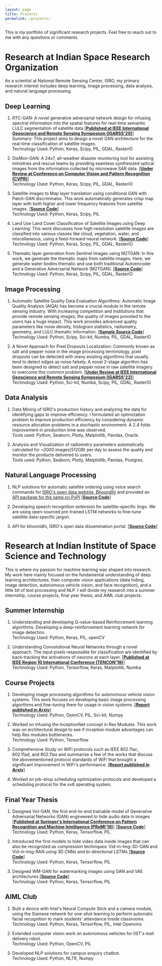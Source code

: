```yaml
---
layout: page
title: Projects
permalink: /projects/
---
```

This is my portfolio of significant research projects. Feel free to reach out to me with any questions or comments. 


# Research at Indian Space Research Organization
As a scientist at National Remote Sensing Center, ISRO, my primary research interest includes deep learning, image processing, data analysis, and natural language processing.
## Deep Learning
1. RTC-GAN: A novel generative adversarial network design for infusing spectral information into the spatial features for real-time semantic LULC segmentation of satellite data [[**Published at IEEE International Geoscience and Remote Sensing Symposium (IGARSS'20)**]](https://ieeexplore.ieee.org/document/9323363)  <br />
Summary: This project aims to design a novel GAN architecture for the real-time classification of satellite images.   <br />
Technology Used: Python, Keras, Scipy, PIL, GDAL, RasterIO

2. DisMon-GAN: A 24x7, all-weather disaster monitoring tool for assisting ministries and rescue teams by providing seamless synthesized optical images from the information collected by microwave SAR data. [[**Under Review at Conference on Computer Vision and Pattern Recognition (CVPR)**]](https://cvpr2022.thecvf.com/)<br />
Technology Used: Python, Keras, Scipy, PIL, GDAL, RasterIO

3. Satellite images to Map layer translation using conditional GAN with Patch-GAN discriminator. This work automatically generates crisp map layer with both higher and lower frequency features from satellite images. [[**Source Code**]](https://github.com/RohitGandikota/Satellite-Images-to-Map-Layer-Translation-Using-Conditional-Patch-GAN)<br />
Technology Used: Python, Keras, Scipy, PIL

4. Land Use Land Cover Classification of Satellite Images using Deep Learning: This work discusses how high-resolution satellite images are classified into various classes like cloud, vegetation, water, and miscellaneous, using a feed-forward neural network. [[**Source Code**]](https://github.com/RohitGandikota/Land-Use-Land-Cover-Classification-of-Satellite-Images-using-Deep-Learning) <br />
Technology Used: Python, Keras, Scipy, PIL, GDAL, RasterIO

5. Thematic layer generation from Sentinel Images using M2TGAN: In this work, we generate the thematic maps from satellite images. Here, we generate water bodies thematic and use both traditional Autoencoder and a Generative Adversarial Network (M2TGAN). [[**Source Code**]](https://github.com/RohitGandikota/Satellite-Images-to-thematic-maps-using-Generative-Adversarial-Networks)<br />
Technology Used: Python, Keras, Scipy, PIL, GDAL, RasterIO

## Image Processing
1. Automatic Satellite Quality Data Evaluation Algorithms: Automatic Image Quality Analysis (AIQA) has become a crucial module in the remote sensing industry. With increasing competition and institutions that provide remote sensing images, the quality of images provided to the users has a huge impact. This work provides advanced quality parameters like noise density, histogram statistics, radiometry, geometry, and LULC thematic information. [[**Sample Source Code**]](https://github.com/RohitGandikota/Automatic-Image-Quality-Analysis) <br />
Technology Used: Python, Scipy, Sci-kit, Numba, PIL, GDAL, RasterIO

2. A Novel Approach for Pixel Dropouts Localization: Commonly known as salt and pepper noise in the image processing terminology, pixel dropouts can be detected with many existing algorithms that usually tend to detect edges as noise falsely. A novel 2-stage algorithm has been designed to detect salt and pepper noise in raw satellite imagery to overcome this common problem. [[**Under Review at IEEE International Geoscience and Remote Sensing Symposium (IGARSS'22)**]](https://www.igarss2022.org/)<br />
Technology Used: Python, Sci-kit, Numba, Scipy, PIL, GDAL, RasterIO

## Data Analysis
1. Data Mining of ISRO's production history and analyzing the data for identifying gaps to improve efficiency. I formulated an optimization problem to improve production efficiency by considering dynamic resource allocation problems in a stochastic environment.  A 2.4 folds improvement in production time was observed. <br />
Tools used: Python, Seaborn, Plotly, Matplotlib, Pandas, Oracle. 

2. Analysis and Visualization of radiometry parameters automatically calculated for ~2000 images(512GB) per day to assess the quality and monitor the products delivered to users. <br />
Tools used: Python, Seaborn, Plotly, Matplotlib, Pandas, Postgres. 

## Natural Language Processing 
1. NLP solutions for automatic satellite ordering using voice search commands for [ISRO's open data website, Bhoondihi](https://bhoonidhi.nrsc.gov.in/bhoonidhi/index.html) and provided an [API package for the same on PyPI](https://pypi.org/project/bhoonidhi/) [[**Source Code**]](https://github.com/RohitGandikota/NLP-based-Smart-Search-for-Satellite-Data-Ordering)

2. Developing speech recognition extension for satellite-specific lingo. We are using open-sourced pre-trained LSTM networks to fine-tune satellite data-specific jargon. 

3. API for bhoonidhi, ISRO's open data dissemination portal. [[**Source Code**]](https://github.com/RohitGandikota/BhoonidhiAPI)

# Research at Indian Institute of Space Science and Technology
This is where my passion for machine learning was shaped into research. My work here mainly focused on the fundamental understanding of deep learning architectures, their computer vision applications (data hiding, image detection, autonomous vehicle vision, and face recognition), and a little bit of text processing and NLP. I will divide my research into a summer internship, course projects, final year thesis, and AIML club projects.

## Summer Internship
1. Understanding and developing Q-value-based Reinforcement learning algorithms. Developing a deep-reinforcement learning network for image detection.<br />
Technology Used: Python, Keras, PIL, openCV<br />

2. Understanding Convolutional Neural Networks through a novel approach. The input pixels responsible for classification are identified by back-tracking the activations of neurons at each layer. [[**Published at IEEE Region 10 International Conference (TENCON'19)**]](https://ieeexplore.ieee.org/document/8929603)  <br />
Technology Used: Python, Tensorflow, Keras, Matplotlib, Numba<br />
## Course Projects
1. Developing image processing algorithms for autonomous vehicle vision systems. This work focuses on developing basic image processing algorithms and fine-tuning them for usage in vision systems. [[**Report published in Arxiv**]](https://arxiv.org/abs/1812.02542)<br />
Technology Used: Python, OpenCV, PIL, Sci-kit, Numpy<br />

2. Worked on infusing the InceptionNet concept in Res Modules. This work was on architectural design to see if inception module advantages can help Res modules bottlenecks. <br />
Technology Used: Python, Tensorflow<br />

3. Comprehensive Study on WiFi protocols such as IEEE 802.11ac, 802.11ad, and 802.11ax and summarize a few of the works that discuss the abovementioned protocol standards of WiFi that brought a significant improvement in WiFi's performance. [[**Report published in Arxiv**]](https://arxiv.org/abs/1811.09391)<br />

4. Worked on job-shop scheduling optimization protocols and developed a scheduling protocol for the xv6 operating system.<br />

## Final Year Thesis
1. Designed VoI-GAN, the first end-to-end trainable model of Generative Adversarial Networks (GAN) engineered to hide audio data in images [[**Published at Springer's International Conference on Pattern Recognition and Machine Intelligence (PReMI'19)**]](https://link.springer.com/chapter/10.1007/978-3-030-34872-4_43) [[**Source Code**]](https://github.com/RohitGandikota/Hiding-Audio-in-Images-using-Deep-Generative-Network-with-Adversarial-Training) <br />
Technology Used: Python, Keras, Tensorflow, PIL<br />

2. Introduced the first models to hide video data inside images that can also be recognized as compression techniques: Vid-in-Img-3D-GAN and Vid-in-Img-RAN using 3D CNNs and bi-directional LSTMs [[**Source Code**]](https://github.com/RohitGandikota/Hiding-Video-in-Images-using-Deep-Generative-Adversarial-Networks)<br />
Technology Used: Python, Keras, Tensorflow, PIL<br />

3. Designed WM-GAN for watermarking images using GAN and VAE architectures [[**Source Code**]](https://github.com/RohitGandikota/Hiding-Images-using-VAE-Genarative-Adversarial-Networks)<br />
Technology Used: Python, Keras, Tensorflow, PIL<br />

## AIML Club
1. Built a device with Intel's Neural Compute Stick and a camera module, using the Siamese network for one-shot learning to perform automatic facial recognition to mark students' attendance inside classrooms.<br />
Technology Used: Python, Keras, Tensorflow, PIL, Intel Openvino<br />

2. Extended computer vision work on autonomous vehicles for IIST's mail delivery robot.<br />
Technology Used: Python, OpenCV, PIL<br />

3. Developed NLP solutions for campus enquiry chatbot. <br />
Technology Used: Python, NLTK, Numpy<br />
